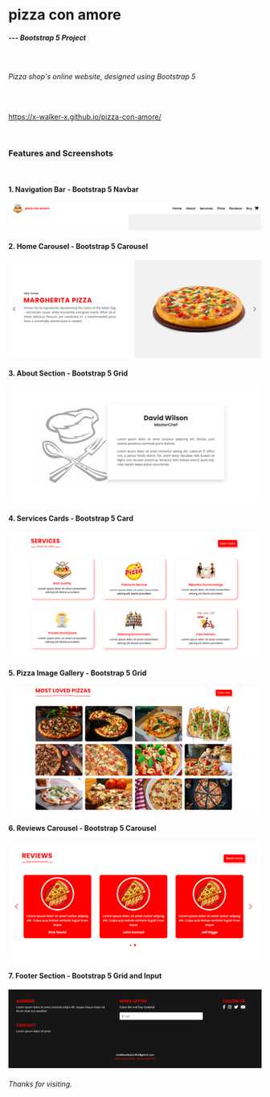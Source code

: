 # pizza con amore

##### --- Bootstrap 5 Project

<br/>

###### Pizza shop's online website, designed using Bootstrap 5

<br/> 

https://x-walker-x.github.io/pizza-con-amore/
   
<br/>

### Features and Screenshots

<br/>

#### 1. Navigation Bar - Bootstrap 5 Navbar 

<img src="./website screenshots/header.png" alt="navbar">

<br/>

#### 2. Home Carousel - Bootstrap 5 Carousel 

<img src="./website screenshots/home.png" alt="home">

<br/>

#### 3. About Section - Bootstrap 5 Grid 

<img src="./website screenshots/about.png" alt="about">

<br/>

#### 4. Services Cards - Bootstrap 5 Card 

<img src="./website screenshots/services.png" alt="services">

<br/>

#### 5. Pizza Image Gallery - Bootstrap 5 Grid

<img src="./website screenshots/pizza.png" alt="pizza">

<br/>

#### 6. Reviews Carousel - Bootstrap 5 Carousel 

<img src="./website screenshots/reviews.png" alt="reviews">

<br/>

#### 7. Footer Section - Bootstrap 5 Grid and Input 

<img src="./website screenshots/footer.png" alt="footer">

<br/>

###### Thanks for visiting.
